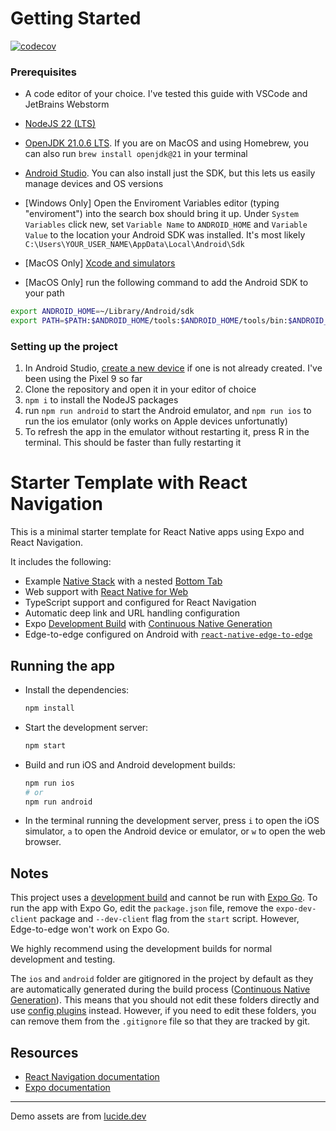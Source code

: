 # Getting Started

[![codecov](https://codecov.io/gh/FencingSeniorDesign/client/graph/badge.svg)](https://codecov.io/gh/FencingSeniorDesign/client)

### Prerequisites

- A code editor of your choice. I've tested this guide with VSCode and JetBrains Webstorm
- [NodeJS 22 (LTS)](https://nodejs.org/en/download)
- [OpenJDK 21.0.6 LTS](https://learn.microsoft.com/en-us/java/openjdk/download#openjdk-21). If you are on MacOS and using Homebrew, you can also run `brew install openjdk@21` in your terminal
- [Android Studio](https://developer.android.com/studio/install). You can also install just the SDK, but this lets us easily manage devices and OS versions

- [Windows Only] Open the Enviroment Variables editor (typing "enviroment") into the search box should bring it up. Under `System Variables` click new, set `Variable Name` to `ANDROID_HOME` and `Variable Value` to the location your Android SDK was installed. It's most likely `C:\Users\YOUR_USER_NAME\AppData\Local\Android\Sdk`

- [MacOS Only] [Xcode and simulators](https://developer.apple.com/documentation/safari-developer-tools/installing-xcode-and-simulators)

- [MacOS Only] run the following command to add the Android SDK to your path

```sh
export ANDROID_HOME=~/Library/Android/sdk
export PATH=$PATH:$ANDROID_HOME/tools:$ANDROID_HOME/tools/bin:$ANDROID_HOME/platform-tools
```

### Setting up the project

1. In Android Studio, [create a new device](https://developer.android.com/studio/run/managing-avds) if one is not already created. I've been using the Pixel 9 so far
2. Clone the repository and open it in your editor of choice
3. `npm i` to install the NodeJS packages
4. run `npm run android` to start the Android emulator, and `npm run ios` to run the ios emulator (only works on Apple devices unfortunatly)
5. To refresh the app in the emulator without restarting it, press R in the terminal. This should be faster than fully restarting it

# Starter Template with React Navigation

This is a minimal starter template for React Native apps using Expo and React Navigation.

It includes the following:

- Example [Native Stack](https://reactnavigation.org/docs/native-stack-navigator) with a nested [Bottom Tab](https://reactnavigation.org/docs/bottom-tab-navigator)
- Web support with [React Native for Web](https://necolas.github.io/react-native-web/)
- TypeScript support and configured for React Navigation
- Automatic deep link and URL handling configuration
- Expo [Development Build](https://docs.expo.dev/develop/development-builds/introduction/) with [Continuous Native Generation](https://docs.expo.dev/workflow/continuous-native-generation/)
- Edge-to-edge configured on Android with [`react-native-edge-to-edge`](https://www.npmjs.com/package/react-native-edge-to-edge)

## Running the app

- Install the dependencies:

    ```sh
    npm install
    ```

- Start the development server:

    ```sh
    npm start
    ```

- Build and run iOS and Android development builds:

    ```sh
    npm run ios
    # or
    npm run android
    ```

- In the terminal running the development server, press `i` to open the iOS simulator, `a` to open the Android device or emulator, or `w` to open the web browser.

## Notes

This project uses a [development build](https://docs.expo.dev/develop/development-builds/introduction/) and cannot be run with [Expo Go](https://expo.dev/go). To run the app with Expo Go, edit the `package.json` file, remove the `expo-dev-client` package and `--dev-client` flag from the `start` script. However, Edge-to-edge won't work on Expo Go.

We highly recommend using the development builds for normal development and testing.

The `ios` and `android` folder are gitignored in the project by default as they are automatically generated during the build process ([Continuous Native Generation](https://docs.expo.dev/workflow/continuous-native-generation/)). This means that you should not edit these folders directly and use [config plugins](https://docs.expo.dev/config-plugins/) instead. However, if you need to edit these folders, you can remove them from the `.gitignore` file so that they are tracked by git.

## Resources

- [React Navigation documentation](https://reactnavigation.org/)
- [Expo documentation](https://docs.expo.dev/)

---

Demo assets are from [lucide.dev](https://lucide.dev/)

